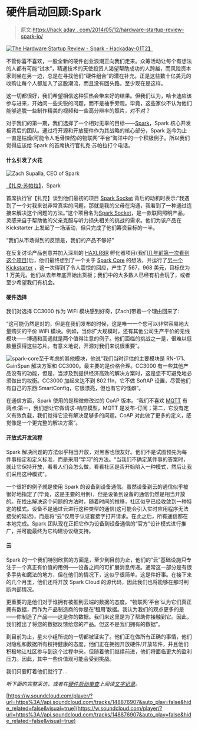 # 硬件启动回顾:Spark

> 原文:[https://hack aday . com/2014/05/12/hardware-startup-review-spark-io/](https://hackaday.com/2014/05/12/hardware-startup-review-spark-io/)

[![The Hardware Startup Review - Spark - Hackaday-01](../Images/b434487abc9c754b5a10efbf4b73bf2d.png)T2】](http://hackaday.com/wp-content/uploads/2014/05/the-hardware-startup-review-spark-hackaday-01.png)

不管你喜不喜欢，一股全新的硬件创业浪潮正向我们走来。众筹活动让每个有想法的人都有可能“试水”，精通技术的天使投资人渴望帮助成功的人跨越，而风险资本家则坐在另一边，总是在寻找他们“硬件组合”的潜在补充。正是这些数十亿美元的收购让每个人都加入了这股潮流，而且没有回头路。至少现在是这样。

这一切都很好，我们希望相信这种狂热会带来好的结果。但我们认为，哈卡迪应该参与进来，开始问一些尖锐的问题，而不是袖手旁观。毕竟，这些家伙不认为他们能够逃脱一些制作精美的视频和一些高分辨率的照片，对不对？

对于我们的第一期，我们选择了一个相对无辜的目标——[Spark](http://spark.io)，Spark 核心开发板背后的团队。通过将开源和开放硬件作为其战略的核心部分，Spark 迄今为止一直是枯燥(可能令人毛骨悚然)的物联网“平台”海洋中的一个积极例子。所以我们觉得应该给 Spark 的首席执行官扎克·苏帕拉打个电话。

#### 什么引发了火花

![Zach Supalla, CEO of Spark](../Images/1f08e8069d9873b3a16773915eb0f80d.png)

[【扎克·苏帕拉】](https://www.linkedin.com/in/zsupalla)，Spark

首席执行官【扎克】谈到他们最初的项目 [Spark Socket](https://www.kickstarter.com/projects/sparkdevices/spark-upgrade-your-lights-with-wi-fi-and-apps?ref=users) 背后的动机时表示:“我遇到了一个对我来说非常真实的问题，那就是我的父母在沟通，我看到了一种通过连接来解决这个问题的方法。”这个项目名为[Spark Socket](https://www.kickstarter.com/projects/sparkdevices/spark-upgrade-your-lights-with-wi-fi-and-apps?ref=users)，是一款联网照明产品，灵感来自于帮助他的父亲克服与听力损失相关的挑战的需求。他们为该产品在 Kickstarter 上发起了一场活动，但只完成了他们筹资目标的一半。

“我们从市场得到的反馈是，我们的产品不够好”

在反复讨论产品创意并加入深圳的 [HAXLR8R](http://haxlr8r.com/) 孵化器项目(我们[几年前第一次看到这个项目](http://hackaday.com/2012/06/19/bobs-experience-with-haxlr8r/))后，他们最终想到了一个关于 [Spark Core](http://spark.io) 的想法，并运行了[另一个 Kickstarter](https://www.kickstarter.com/projects/sparkdevices/spark-core-wi-fi-for-everything-arduino-compatible) ，这一次得到了令人震惊的回应，产生了 567，968 美元，目标仅为 1 万美元。他们从去年年底开始出货板；我们中的大多数人已经有机会玩了，或者至少希望我们有机会。

#### 硬件选择

我们对选择 CC3000 作为 WiFi 模块感到好奇，[Zach]带着一个理由回来了:

“这可能仍然是对的，但是在我们发布的时候，这是唯一一个您可以非常容易地大量购买的平价 WiFi 模块。例如，当你扩大规模时，还有其他公司生产平价的无线模块——博通和高通就是两个值得注意的例子。他们面临的挑战之一是，很难以低数量获得这些芯片。有意义地说，开源对我们来说很重要”。

![spark-core](../Images/6ae7f5a3389f3cac60693091026e543e.png)至于考虑的其他模块，他说“我们当时评估的主要模块是 RN-171、GainSpan 解决方案和 CC3000。最主要的是价格合理。CC3000 有一些其他产品没有的功能，但是，当涉及到提供经济高效的解决方案时，这是您不可避免地必须做出的权衡。CC3000 加起来达不到 802.11n，它不做 SoftAP 设置，尽管他们有自己的东西:SmartConfig，它很漂亮，但也有它的怪癖”。

在通信方面，Spark 使用的是稍微修改过的 CoAP 版本。“我们不喜欢 [MQTT](http://en.wikipedia.org/wiki/MQ_Telemetry_Transport) 有两点:第一，我们想让它做请求-响应模型，MQTT 是发布-订阅；第二，它没有定义有效负载，我们觉得它没有解决足够多的问题。CoAP 对此做了更多的定义，感觉像是一个更完整的解决方案”。

#### 开放式开发流程

Spark 解决问题的方法似乎相当开放，对黑客也很友好。他们不是试图预先为每件事指定和定义标准，而是采用“学习”的方法。“当我们不确定某件事的答案时，就让它保持开放，看看人们会怎么做，看看社区是否开始陷入一种模式，然后让我们采用这种模式”。

一个很好的例子就是使用 Spark 的设备到设备通信。虽然设备到云的通信似乎被很好地指定了(毕竟，这是主要的用例)，但是设备到设备的通信仍然是相当开放的。在找出解决这个问题的方法时，随着时间的推移，社区似乎已经收敛到一种特定的模式。设备不是通过云进行这种类型的通信(这可能会引入实时应用程序无法接受的延迟)，而是将“云”仅用于认证套接字打开请求。在此之后，所有通信都在本地完成。Spark 团队现在正把它作为设备到设备通信的“官方”设计模式进行推广，并可能最终为它构建协议级支持。

#### 云

Spark 的一个我们特别欣赏的方面是，至少到目前为止，他们的“云”基础设施只专注于一个真正有价值的用例——设备之间的可扩展消息传递。通常这一部分是有很多手势和魔法的地方，但在他们的情况下，这似乎很简单。这是件好事。在接下来的几个月里，他们还将开放 Spark Cloud 的源代码，因此我们也将能够在那时判断内部情况。

更重要的是他们对于谁拥有被推到云端的数据的态度。“物联网‘平台’认为它们真正拥有数据，而作为产品制造商的你是在‘租用’数据。我认为我们的观点更多的是——你制造了产品——这是你的数据。我们来这里是为了帮助你接触到它。因此，我们推出了将您的数据反馈给您的产品。但这不是我们拥有的数据”。

到目前为止，星火小组所说的一切都被证实了。他们正在做所有正确的事情，他们对隐私和数据所有权持健康的态度，他们正在拥抱开放硬件/开放软件，并且他们积极地让社区参与到这个过程中来。但随着他们继续前进，他们将面临更大的盈利压力。因此，其中一些价值观可能会受到挑战。

我们只要盯着他们就行了…

*听下面的完整采访，或者在[硬件启动审查](http://hackaday.io/project/883-The-Hardware-Startup-Review)上阅读[文字记录](http://hackaday.io/project/883/log/2503-interview-with-zach-supalla-ceo-of-spark)。*

[https://w.soundcloud.com/player/?url=https%3A//api.soundcloud.com/tracks/148876907&auto_play=false&hide_related=false&visual=true](https://w.soundcloud.com/player/?url=https%3A//api.soundcloud.com/tracks/148876907&auto_play=false&hide_related=false&visual=true)